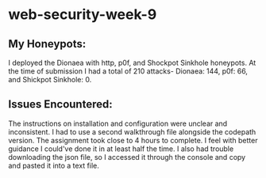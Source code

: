 # web-security-week-9

## My Honeypots:
I deployed the Dionaea with http, p0f, and Shockpot Sinkhole honeypots. 
At the time of submission I had a total of 210 attacks- Dionaea: 144, p0f: 66, and Shickpot Sinkhole: 0.

## Issues Encountered:
The instructions on installation and configuration were unclear and inconsistent. I had to use a second walkthrough file alongside the codepath version. The assignment took close to 4 hours to complete. I feel with better guidance I could've done it in at least half the time.
I also had trouble downloading the json file, so I accessed it through the console and copy and pasted it into a text file.


